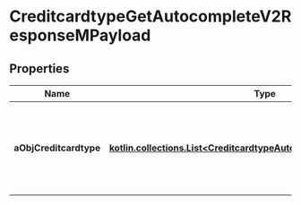 
# CreditcardtypeGetAutocompleteV2ResponseMPayload

## Properties
| Name | Type | Description | Notes |
| ------------ | ------------- | ------------- | ------------- |
| **aObjCreditcardtype** | [**kotlin.collections.List&lt;CreditcardtypeAutocompleteElementResponse&gt;**](CreditcardtypeAutocompleteElementResponse.md) | An array of Creditcardtype object containing the description, ID and active status about the element. |  |



